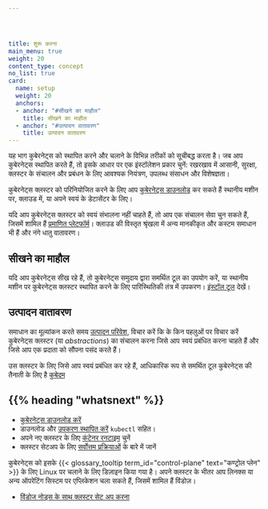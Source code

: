```yaml
---




title: शुरू करना
main_menu: true
weight: 20
content_type: concept
no_list: true
card:
  name: setup
  weight: 20
  anchors:
  - anchor: "#सीखने का माहौल"
    title: सीखने का माहौल
  - anchor: "#उत्पादन वातावरण"
    title: उत्पादन वातावरण
---
```


<!-- overview -->

यह भाग कुबेरनेट्स को स्थापित करने और चलाने के विभिन्न तरीकों को सूचीबद्ध करता है।
जब आप कुबेरनेट्स स्थापित करते हैं, तो इसके आधार पर एक इंस्टॉलेशन प्रकार चुनें: रखरखाव में आसानी, सुरक्षा,
क्लस्टर के संचालन और प्रबंधन के लिए आवश्यक नियंत्रण, उपलब्ध संसाधन और विशेषज्ञता।

कुबेरनेट्स क्लस्टर को परिनियोजित करने के लिए आप [कुबेरनेट्स डाउनलोड](/releases/download/) कर सकते हैं
स्थानीय मशीन पर, क्लाउड में, या अपने स्वयं के डेटासेंटर के लिए।

यदि आप कुबेरनेट्स क्लस्टर को स्वयं संभालना नहीं चाहते हैं, तो आप एक संचालन सेवा चुन सकते हैं, जिसमें शामिल हैं [प्रमाणित प्लेटफॉर्म](/docs/setup/production-environment/turnkey-solutions/)।
क्लाउड की विस्तृत श्रृंखला में अन्य मानकीकृत और कस्टम समाधान भी हैं और
नंगे धातु वातावरण।

<!-- body -->

## सीखने का माहौल

यदि आप कुबेरनेट्स सीख रहे हैं, तो कुबेरनेट्स समुदाय द्वारा समर्थित टूल का उपयोग करें,
या स्थानीय मशीन पर कुबेरनेट्स क्लस्टर स्थापित करने के लिए पारिस्थितिकी तंत्र में उपकरण।
[इंस्टॉल टूल](/docs/tasks/tools/) देखें।

## उत्पादन वातावरण

समाधान का मूल्यांकन करते समय [उत्पादन परिवेश](/docs/setup/production-environment/), विचार करें कि के किन पहलुओं पर विचार करें
कुबेरनेट्स क्लस्टर (या _abstractions_) का संचालन करना जिसे आप स्वयं प्रबंधित करना चाहते हैं और जिसे आप
एक प्रदाता को सौंपना पसंद करते हैं।

उस क्लस्टर के लिए जिसे आप स्वयं प्रबंधित कर रहे हैं, आधिकारिक रूप से समर्थित टूल
कुबेरनेट्स की तैनाती के लिए है [कुबेदम](/docs/setup/production-environment/tools/kubeadm/)

## {{% heading "whatsnext" %}}

- [कुबेरनेट्स डाउनलोड करें](/releases/download/)
- डाउनलोड और [उपकरण स्थापित करें](/docs/tasks/tools/) `kubectl` सहित।
- अपने नए क्लस्टर के लिए [कंटेनर रनटाइम](/docs/setup/production-environment/container-runtimes/) चुनें
- क्लस्टर सेटअप के लिए [सर्वोत्तम प्रक्रियाओं](/docs/setup/best-practices/) के बारे में जानें


कुबेरनेट्स को इसके {{< glossary_tooltip term_id="control-plane" text="कण्ट्रोल प्लेन" >}} के लिए Linux पर चलाने के लिए डिज़ाइन किया गया है। अपने क्लस्टर के भीतर आप लिनक्स या अन्य ऑपरेटिंग सिस्टम पर एप्लिकेशन चला सकते हैं, जिसमें शामिल हैं विंडोज़।
- [विंडोज नोड्स के साथ क्लस्टर सेट अप करना](/docs/setup/production-environment/windows/)
